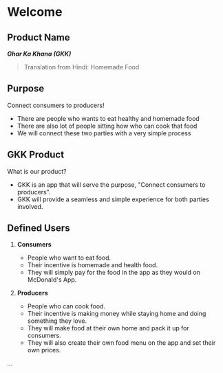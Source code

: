 # Welcome

## Product Name
***Ghar Ka Khana (GKK)***  
> Translation from Hindi: Homemade Food

## Purpose 
Connect consumers to producers!
- There are people who wants to eat healthy and homemade food
- There are also lot of people sitting how who can cook that food
- We will connect these two parties with a very simple process

## GKK Product
What is our product?
- GKK is an app that will serve the purpose, "Connect consumers to producers". 
- GKK will provide a seamless and simple experience for both parties involved.

## Defined Users
1. **Consumers**
    - People who want to eat food. 
    - Their incentive is homemade and health food.
    - They will simply pay for the food in the app as they would on McDonald's App.

2. **Producers**
    - People who can cook food.
    - Their incentive is making money while staying home and doing something they love.
    - They will make food at their own home and pack it up for consumers. 
    - They will also create their own food menu on the app and set their own prices. 

...